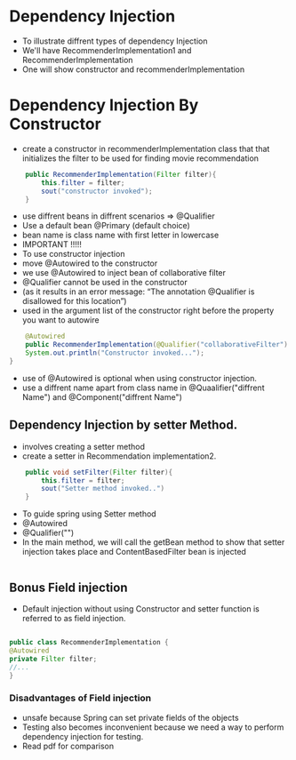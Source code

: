 # Dependency Injection
- To illustrate diffrent types of dependency Injection
- We'll have RecommenderImplementation1 and RecommenderImplementation
- One will show constructor and recommenderImplementation

# Dependency Injection By Constructor
- create a constructor in recommenderImplementation class that that initializes the filter to be used for finding movie recommendation
```java
    public RecommenderImplementation(Filter filter){
        this.filter = filter;
        sout("constructor invoked");
    }
```
- use diffrent beans in diffrent scenarios => @Qualifier
- Use a default bean @Primary (default choice)
- bean name is class name with first letter in lowercase
- IMPORTANT !!!!!
- To use constructor injection
- move @Autowired to the constructor
- we use @Autowired to inject bean of collaborative filter
- @Qualifier cannot be used in the constructor
- (as it results in an error message: “The annotation @Qualifier is disallowed for this location”)
- used in the argument list of the constructor right before the property you want to autowire

```java
    @Autowired
    public RecommenderImplementation(@Qualifier("collaborativeFilter") Filter filter) {         this.filter = filter;
    System.out.println("Constructor invoked...");
}
```
- use of @Autowired is optional when using constructor injection.
- use a diffrent name apart from class name in @Quaalifier("diffrent Name") and @Component("diffrent Name")

## Dependency Injection by setter Method.
- involves creating a setter method
- create  a setter in Recommendation implementation2.
```java
    public void setFilter(Filter filter){
        this.filter = filter;
        sout("Setter method invoked..")
    }
```
- To guide spring using Setter method
- @Autowired
- @Qualifier("")
- In the main method, we will call the getBean method to show that
setter injection takes place and ContentBasedFilter bean is injected
```java

```

## Bonus Field injection
- Default injection without using Constructor and setter function is referred to as field injection.
```java

public class RecommenderImplementation {
@Autowired
private Filter filter;
//...
}
```
### Disadvantages of Field injection
- unsafe because Spring can set private fields of the objects
- Testing
also becomes inconvenient because we need a way to perform dependency injection for testing.
- Read pdf for comparison